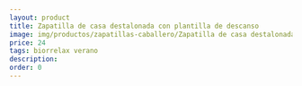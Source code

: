 ```yaml
---
layout: product
title: Zapatilla de casa destalonada con plantilla de descanso
image: img/productos/zapatillas-caballero/Zapatilla de casa destalonada con plantilla de descanso=24=biorrelax verano.webp
price: 24
tags: biorrelax verano
description: 
order: 0
---
```

